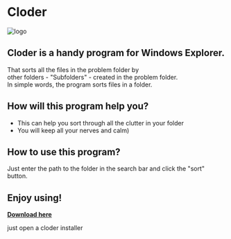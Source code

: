 # Cloder  
 ![logo](https://raw.githubusercontent.com/Jjponvv/Cloder/main/logo.ico)

## Cloder is a handy program for Windows Explorer.  
 That sorts all the files in the problem folder by  
 other folders - "Subfolders" - created in the problem folder.  
 In simple words, the program sorts files in a folder.

## How will this program help you?
 * This can help you sort through all the clutter in your folder
 * You will keep all your nerves and calm)
## How to use this program?  
Just enter the path to the folder in the search bar and click the "sort" button.

## **Enjoy using!**  
 [**Download here**][Download]

 [download]: https://github.com/Jjponvv/Cloder/archive/refs/heads/main.zip
 just open a cloder installer

